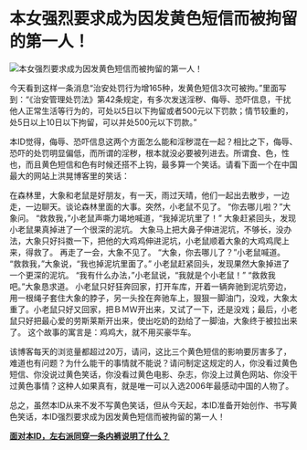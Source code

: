 本女强烈要求成为因发黄色短信而被拘留的第一人！
====







![本女强烈要求成为因发黄色短信而被拘留的第一人！](http://simg.sinajs.cn/blog7style/images/common/sg_trans.gif)





今天看到这样一条消息“治安处罚行为增165种，发黄色短信3次可被拘。”里面写到：“《治安管理处罚法》第42条规定，有多次发送淫秽、侮辱、恐吓信息，干扰他人正常生活等行为的，可处以5日以下拘留或者500元以下罚款；情节较重的，处5日以上10日以下拘留，可以并处500元以下罚款。”

本ID觉得，侮辱、恐吓信息这两个方面怎么能和淫秽混在一起？相比之下，侮辱、恐吓的处罚明显偏低，而所谓的淫秽，根本就没必要被列进去。所谓食、色，性也，而且黄色短信和色有时候还搭不上钩，最多算一个笑话。请看下面一个在中国最大的网站上洪晃博客里的笑话：


在森林里，大象和老鼠是好朋友，有一天，雨过天晴，他们一起出去散步，一边走，一边聊天。谈论森林里面的大事。突然，小老鼠不见了。
“你去哪儿啦？”大象问。
“救救我，”小老鼠声嘶力竭地喊道，“我掉泥坑里了！”
大象赶紧回头，发现小老鼠果真掉进了一个很深的泥坑。
大象马上把大鼻子伸进泥坑，不够长，没办法，大象只好抖擞一下，把他的大鸡鸡伸进泥坑，小老鼠顺着大象的大鸡鸡爬上来，得救了。
再走了一会，大象不见了。
“大象，你去哪儿了？”小老鼠喊道。
“救救我，”大象说，“我也掉泥坑里面了。”
小老鼠赶紧回头，发现果然大象掉进了一个更深的泥坑。
“我有什么办法，”小老鼠说，“我就是个小老鼠！”
“救救我吧。”大象恳求道。
小老鼠只好狂奔回家，打开车库，开着一辆奔驰到泥坑旁边，用一根绳子套住大象的脖子，另一头拴在奔驰车上，狠狠一脚油门，没戏，大象太重了。小老鼠只好又回家，把ＢＭＷ开出来，又试了一下，还是没戏；最后，小老鼠只好把最心爱的劳斯莱斯开出来，使出吃奶的劲给了一脚油，大象终于被拉出来了。
这个故事的寓言是：鸡鸡大，就不用买豪华车。

该博客每天的浏览量都超过20万，请问，这比三个黄色短信的影响要厉害多了，难道也有问题？为什么能干的事情就不能说？请问制定这规定的人，你没看过黄色短信、你没说过黄色笑话，你没看过黄色电影、杂志，你没上过黄色网站、你没干过黄色事情？这种人如果真有，就是唯一可以入选2006年最感动中国的人物了。

总之，虽然本ID从来不发不写黄色笑话，但从今天起，本ID准备开始创作、书写黄色笑话，本ID强烈要求成为因发黄色短信而被拘留的第一人！


[**面对本ID，左右派同穿一条内裤说明了什么？**](http://blog.sina.com.cn/u/486e105c010002i4)
